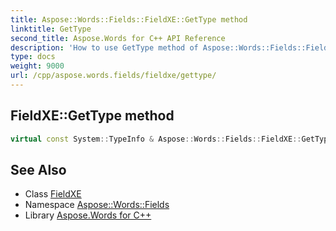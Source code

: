```yaml
---
title: Aspose::Words::Fields::FieldXE::GetType method
linktitle: GetType
second_title: Aspose.Words for C++ API Reference
description: 'How to use GetType method of Aspose::Words::Fields::FieldXE class in C++.'
type: docs
weight: 9000
url: /cpp/aspose.words.fields/fieldxe/gettype/
---
```

## FieldXE::GetType method




```cpp
virtual const System::TypeInfo & Aspose::Words::Fields::FieldXE::GetType() const override
```

## See Also

* Class [FieldXE](../)
* Namespace [Aspose::Words::Fields](../../)
* Library [Aspose.Words for C++](../../../)
